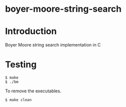 boyer-moore-string-search
=========================

# Introduction
Boyer Moore string search implementation in C
# Testing
    $ make
    $ ./bm

To remove the executables.

    $ make clean
